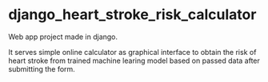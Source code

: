 # django_heart_stroke_risk_calculator <br>

Web app project made in django. 

It serves simple online calculator as graphical interface to obtain 
the risk of heart stroke from trained machine learing model based on
passed data after submitting the form.
